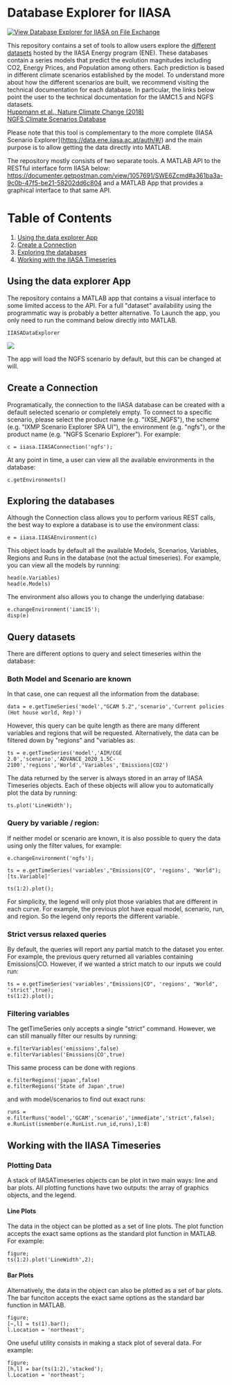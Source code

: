 # Database Explorer for IIASA

[![View Database Explorer for IIASA on File Exchange](https://www.mathworks.com/matlabcentral/images/matlab-file-exchange.svg)](https://www.mathworks.com/matlabcentral/fileexchange/82550-database-explorer-for-iiasa)

This repository contains a set of tools to allow users explore the [different datasets](https://iiasa.ac.at/web/home/research/researchPrograms/Energy/Databases.en.html) hosted by the IIASA Energy program (ENE). These databases contain a series models that predict the evolution magnitudes including CO2, Energy Prices, and Population among others. Each prediction is based in different climate scenarios established by the model. To understand more about how the different scenarios are built, we recommend visiting the technical documentation for each database. In particular, the links below point the user to the technical documentation for the IAMC1.5 and NGFS datasets.
</br>
[Huppmann et al., Nature Climate Change (2018)](https://www.nature.com/articles/s41558-018-0317-4)
</br>
[NGFS Climate Scenarios Database](https://www.ngfs.net/sites/default/files/ngfs_climate_scenario_technical_documentation_final.pdf)

Please note that this tool is complementary to the more complete (IIASA Scenario Explorer](https://data.ene.iiasa.ac.at/auth/#/) and the main purpose is to allow getting the data directly into MATLAB.

The repository mostly consists of two separate tools. A MATLAB API to the RESTful interface form IIASA below: <br />
https://documenter.getpostman.com/view/1057691/SWE6Zcmd#a361ba3a-9c0b-47f5-be21-58202dd6c804 
and a MATLAB App that provides a graphical interface to that same API.

# Table of Contents
1. [Using the data explorer App](#using-the-data-explorer-app)
2. [Create a Connection](#creata-a-connection)
3. [Exploring the databases](#exploring-the-databases)
4. [Working with the IIASA Timeseries](#working-with-the-iiasa-timeseries)

## Using the data explorer App

The repository contains a MATLAB app that contains a visual interface to some limited access to the API. For a full "dataset" availability using the programmatic way is probably a better alternative. To Launch the app, you only need to run the command below directly into MATLAB.

    IIASADataExplorer
    
![](HowTo.gif)

The app will load the NGFS scenario by default, but this can be changed at will.

## Create a Connection

Programatically, the connection to the IIASA database can be created with a default selected scenario or completely empty. To connect to a specific scenario, please select the product name (e.g. "IXSE_NGFS"), the scheme (e.g. "IXMP Scenario Explorer SPA UI"), the environment (e.g. "ngfs"), or the product name (e.g. "NGFS Scenario Explorer"). For example:

    c = iiasa.IIASAConnection('ngfs');

At any point in time, a user can view all the available environments in the database:

    c.getEnvironments()

## Exploring the databases

Although the Connection class allows you to perform various REST calls, the best way to explore a database is to use the environment class:

    e = iiasa.IIASAEnvironment(c)

This object loads by default all the available Models, Scenarios, Variables, Regions and Runs in the database (not the actual timeseries). For example, you can view all the models by running:

    head(e.Variables)
    head(e.Models)

The environment also allows you to change the underlying database:

    e.changeEnvironment('iamc15');
    disp(e)

## Query datasets

There are different options to query and select timeseries within the database:

### Both Model and Scenario are known

In that case, one can request all the information from the database:

    data = e.getTimeSeries('model',"GCAM 5.2",'scenario','Current policies (Hot house world, Rep)')

However, this query can be quite length as there are many different variables and regions that will be requested. Alternatively, the data can be filtered down by "regions" and "variables as:

    ts = e.getTimeSeries('model','AIM/CGE 2.0','scenario','ADVANCE_2020_1.5C-2100','regions','World','Variables','Emissions|CO2')

The data returned by the server is always stored in an array of IIASA Timeseries objects. Each of these objects will allow you to automatically plot the data by running:

    ts.plot('LineWidth');

### Query by variable / region:

If neither model or scenario are known, it is also possible to query the data using only the filter values, for example:

    e.changeEnvironment('ngfs');

    ts = e.getTimeSeries('variables',"Emissions|CO", 'regions', "World");
    [ts.Variable]'

    ts(1:2).plot();

For simplicity, the legend will only plot those variables that are different in each curve. For example, the previous plot have equal model, scenario, run, and region. So the legend only reports the different variable.

### Strict versus relaxed queries

By default, the queries will report any partial match to the dataset you enter. For example, the previous query returned all variables containing Emissions|CO. However, if we wanted a strict match to our inputs we could run:

    ts = e.getTimeSeries('variables',"Emissions|CO", 'regions', "World", 'strict',true);
    ts(1:2).plot();

### Filtering variables

The getTimeSeries only accepts a single "strict" command. However, we can still manually filter our results by running:

    e.filterVariables('emissions',false)
    e.filterVariables('Emissions|CO',true)

This same process can be done with regions

    e.filterRegions('japan',false)
    e.filterRegions('State of Japan',true)

and with model/scenarios to find out exact runs:

    runs = e.filterRuns('model','GCAM','scenario','immediate','strict',false);
    e.RunList(ismember(e.RunList.run_id,runs),1:8)

## Working with the IIASA Timeseries

### Plotting Data

A stack of IIASATimeseries objects can be plot in two main ways: line and bar plots. All plotting functions have two outputs: the array of graphics objects, and the legend.

#### Line Plots

The data in the object can be plotted as a set of line plots. The plot function accepts the exact same options as the standard plot function in MATLAB. For example:

    figure;
    ts(1:2).plot('LineWidth',2);

#### Bar Plots

Alternatively, the data in the object can also be plotted as a set of bar plots. The bar funciton accepts the exact same options as the standard bar function in MATLAB.

    figure;
    [~,l] = ts(1).bar();
    l.Location = 'northeast';

One useful utility consists in making a stack plot of several data. For example:

    figure;
    [h,l] = bar(ts(1:2),'stacked');
    l.Location = 'northeast';